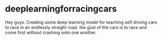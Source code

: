 # deeplearningforracingcars
Hey guys. Creating some deep learning model for teaching self driving cars to race in an endlessly straight road. the goal of the cars is to race and come first without crashing onto one another.
